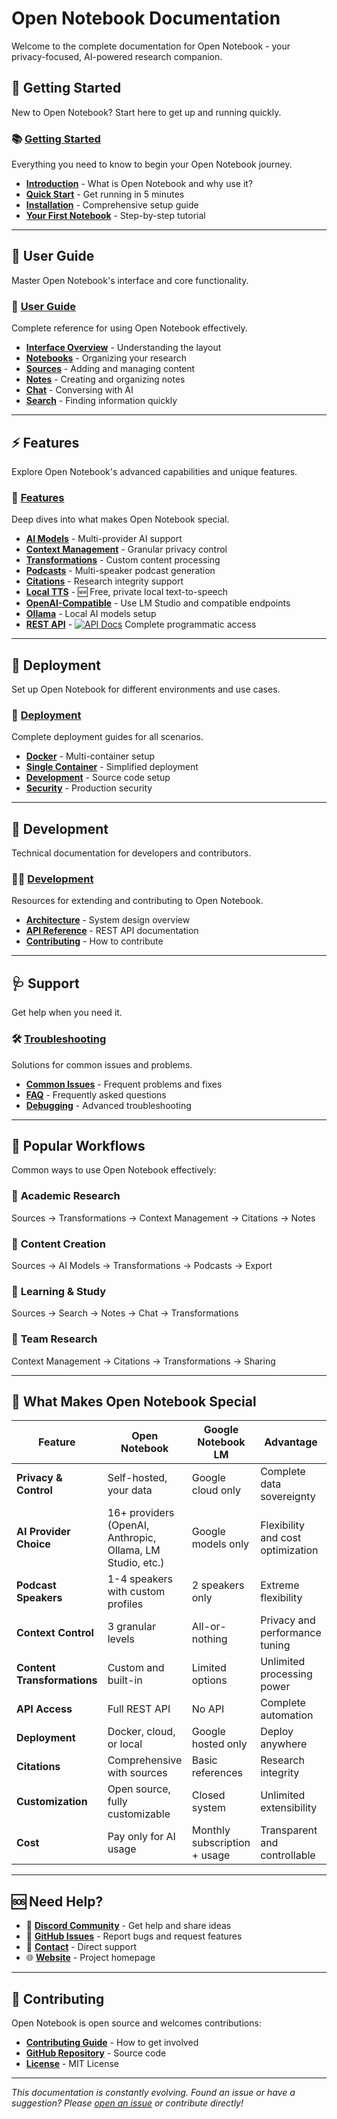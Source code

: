 # Open Notebook Documentation

Welcome to the complete documentation for Open Notebook - your privacy-focused, AI-powered research companion.

## 🚀 Getting Started

New to Open Notebook? Start here to get up and running quickly.

### 📚 **[Getting Started](getting-started/index.md)**
Everything you need to know to begin your Open Notebook journey.
- **[Introduction](getting-started/introduction.md)** - What is Open Notebook and why use it?
- **[Quick Start](getting-started/quick-start.md)** - Get running in 5 minutes
- **[Installation](getting-started/installation.md)** - Comprehensive setup guide
- **[Your First Notebook](getting-started/first-notebook.md)** - Step-by-step tutorial

---

## 📖 User Guide

Master Open Notebook's interface and core functionality.

### 🎯 **[User Guide](user-guide/index.md)**
Complete reference for using Open Notebook effectively.
- **[Interface Overview](user-guide/interface-overview.md)** - Understanding the layout
- **[Notebooks](user-guide/notebooks.md)** - Organizing your research
- **[Sources](user-guide/sources.md)** - Adding and managing content
- **[Notes](user-guide/notes.md)** - Creating and organizing notes
- **[Chat](user-guide/chat.md)** - Conversing with AI
- **[Search](user-guide/search.md)** - Finding information quickly

---

## ⚡ Features

Explore Open Notebook's advanced capabilities and unique features.

### 🔧 **[Features](features/index.md)**
Deep dives into what makes Open Notebook special.
- **[AI Models](features/ai-models.md)** - Multi-provider AI support
- **[Context Management](features/context-management.md)** - Granular privacy control
- **[Transformations](features/transformations.md)** - Custom content processing
- **[Podcasts](features/podcasts.md)** - Multi-speaker podcast generation
- **[Citations](features/citations.md)** - Research integrity support
- **[Local TTS](features/local_tts.md)** - 🆕 Free, private local text-to-speech
- **[OpenAI-Compatible](features/openai-compatible.md)** - Use LM Studio and compatible endpoints
- **[Ollama](features/ollama.md)** - Local AI models setup
- **[REST API](development/api-reference.md)** - [![API Docs](https://img.shields.io/badge/API-Documentation-blue?style=flat-square)](http://localhost:5055/docs) Complete programmatic access

---

## 🚀 Deployment

Set up Open Notebook for different environments and use cases.

### 🐳 **[Deployment](deployment/index.md)**
Complete deployment guides for all scenarios.
- **[Docker](deployment/docker.md)** - Multi-container setup
- **[Single Container](deployment/single-container.md)** - Simplified deployment
- **[Development](deployment/development.md)** - Source code setup
- **[Security](deployment/security.md)** - Production security

---

## 🔧 Development

Technical documentation for developers and contributors.

### 👩‍💻 **[Development](development/index.md)**
Resources for extending and contributing to Open Notebook.
- **[Architecture](development/architecture.md)** - System design overview
- **[API Reference](development/api-reference.md)** - REST API documentation
- **[Contributing](development/contributing.md)** - How to contribute

---

## 🩺 Support

Get help when you need it.

### 🛠️ **[Troubleshooting](troubleshooting/index.md)**
Solutions for common issues and problems.
- **[Common Issues](troubleshooting/common-issues.md)** - Frequent problems and fixes
- **[FAQ](troubleshooting/faq.md)** - Frequently asked questions
- **[Debugging](troubleshooting/debugging.md)** - Advanced troubleshooting

---

## 🔄 Popular Workflows

Common ways to use Open Notebook effectively:

### 🔬 **Academic Research**
Sources → Transformations → Context Management → Citations → Notes

### 📝 **Content Creation**
Sources → AI Models → Transformations → Podcasts → Export

### 🧠 **Learning & Study**
Sources → Search → Notes → Chat → Transformations

### 👥 **Team Research**
Context Management → Citations → Transformations → Sharing

---

## 🌟 What Makes Open Notebook Special

| Feature | Open Notebook | Google Notebook LM | Advantage |
|---------|---------------|--------------------|-----------|
| **Privacy & Control** | Self-hosted, your data | Google cloud only | Complete data sovereignty |
| **AI Provider Choice** | 16+ providers (OpenAI, Anthropic, Ollama, LM Studio, etc.) | Google models only | Flexibility and cost optimization |
| **Podcast Speakers** | 1-4 speakers with custom profiles | 2 speakers only | Extreme flexibility |
| **Context Control** | 3 granular levels | All-or-nothing | Privacy and performance tuning |
| **Content Transformations** | Custom and built-in | Limited options | Unlimited processing power |
| **API Access** | Full REST API | No API | Complete automation |
| **Deployment** | Docker, cloud, or local | Google hosted only | Deploy anywhere |
| **Citations** | Comprehensive with sources | Basic references | Research integrity |
| **Customization** | Open source, fully customizable | Closed system | Unlimited extensibility |
| **Cost** | Pay only for AI usage | Monthly subscription + usage | Transparent and controllable |

---

## 🆘 Need Help?

- 💬 **[Discord Community](https://discord.gg/37XJPXfz2w)** - Get help and share ideas
- 🐛 **[GitHub Issues](https://github.com/lfnovo/open-notebook/issues)** - Report bugs and request features
- 📧 **[Contact](mailto:luis@lfnovo.com)** - Direct support
- 🌐 **[Website](https://www.open-notebook.ai)** - Project homepage

---

## 🤝 Contributing

Open Notebook is open source and welcomes contributions:

- **[Contributing Guide](development/contributing.md)** - How to get involved
- **[GitHub Repository](https://github.com/lfnovo/open-notebook)** - Source code
- **[License](https://github.com/lfnovo/open-notebook/blob/main/LICENSE)** - MIT License

---

*This documentation is constantly evolving. Found an issue or have a suggestion? Please [open an issue](https://github.com/lfnovo/open-notebook/issues) or contribute directly!*
